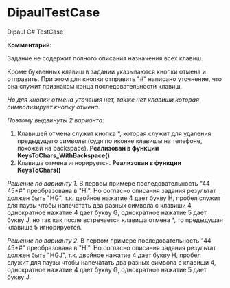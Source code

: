 # DipaulTestCase
Dipaul C# TestCase

**Комментарий**:

Задание не содержит полного описания назначения всех клавиш.

Кроме буквенных клавиш в задании указываются кнопки отмена и отправить.
При этом для кнопки отправить "#" написано уточнение, что она служит признаком
конца последовательности клавиш.

*Но для кнопки отмена уточения нет, также нет клавиши которая символизирует кнопку отмена.*

*Поэтому выдвинуты 2 варианта:*
1. Клавишей отмена служит кнопка *, которая служит для удаления предыдущего символы (судя по иконке клавишы на телефоне, похожей на backspace).   **Реализован в функции KeysToChars_WithBackspace()**
3. Клавиша отмена игнорируется.  **Реализован в функции KeysToChars()**

*Решение по варианту 1.*
В первом примере последовательность "44 45*#" преобразована в "HI".
Но согласно описания задания результат должен быть "HG", т.к. двойное нажатие 4
дает букву H, пробел служит для паузы чтобы напечатать два разных символа с клавиши  4, однократное нажатие 4 дает букву G, однократное нажатие 5 дает букву J, но так как после встречается клавиша отмена *, то предыдущая клавиша 5 игнорируется.

*Решение по варианту 2.*
В первом примере последовательность "44 45*#" преобразована в "HI".
Но согласно описания задания результат должен быть "HGJ", т.к. двойное нажатие 4
дает букву H, пробел служит для паузы чтобы напечатать два разных символа с клавиши  4, однократное нажатие 4 дает букву G, однократное нажатие 5 дает букву J.

